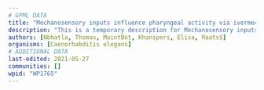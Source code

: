 ```yaml
---
# GPML DATA
title: "Mechanosensory inputs influence pharyngeal activity via ivermectin sensitivity genes."
description: "This is a temporary description for Mechanosensory inputs influence pharyngeal activity via ivermectin sensitivity genes."
authors: [Nbhatla, Thomas, MaintBot, Khanspers, Elisa, RaatsS]
organisms: [Caenorhabditis elegans]
# ADDITIONAL DATA
last-edited: 2021-05-27
communities: []
wpid: "WP1765"
---
```


